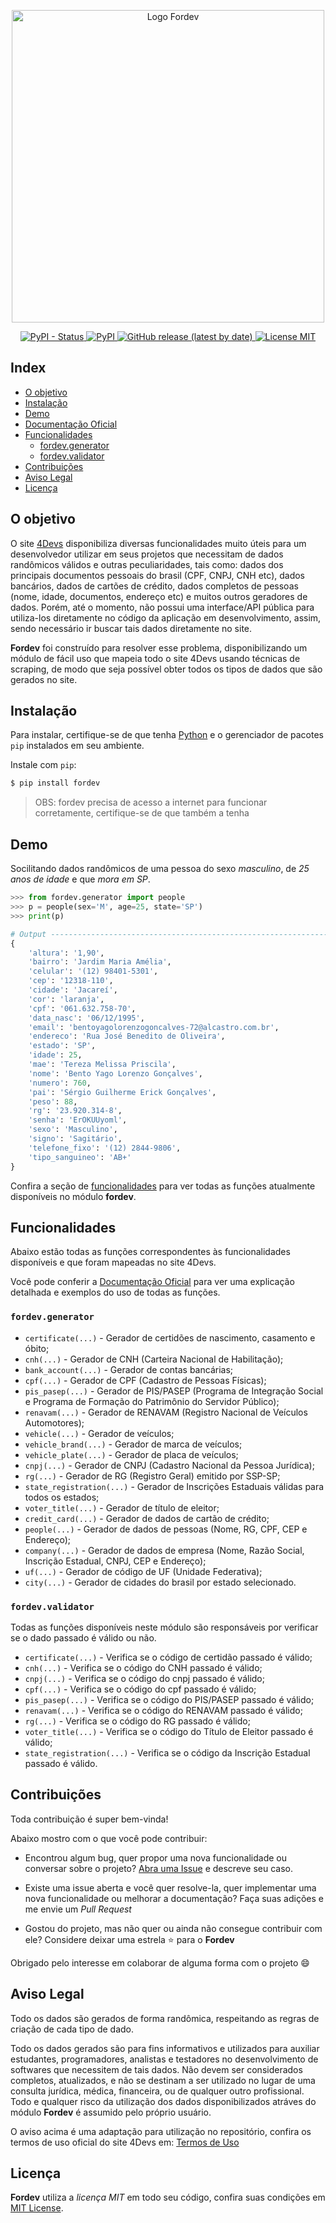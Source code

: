 <p align="center">
    <img src="https://raw.githubusercontent.com/matheusfelipeog/fordev/master/.github/assets/images/fordev.png" alt="Logo Fordev" width="500px" />
</p>

<p align="center">
    <a href="https://pypi.org/project/fordev/">
        <img alt="PyPI - Status" src="https://img.shields.io/pypi/status/fordev?style=for-the-badge" />
    </a>
    <a href="https://pypi.org/project/fordev/">
        <img alt="PyPI" src="https://img.shields.io/pypi/v/fordev?style=for-the-badge" />
    </a>
    <a href="https://github.com/matheusfelipeog/fordev/releases">
        <img alt="GitHub release (latest by date)" src="https://img.shields.io/github/v/release/matheusfelipeog/fordev?style=for-the-badge" />
    </a>
    <a href="https://github.com/matheusfelipeog/fordev/blob/master/LICENSE">
        <img src="https://img.shields.io/github/license/matheusfelipeog/fordev?color=green&style=for-the-badge" alt="License MIT" />
    </a>
</p>


## Index

- [O objetivo](#o-objetivo)
- [Instalação](#instalação)
- [Demo](#demo)
- [Documentação Oficial](https://github.com/matheusfelipeog/fordev/blob/master/doc/README.md)
- [Funcionalidades](#funcionalidades)
   - [fordev.generator](#fordevgenerator)
   - [fordev.validator](#fordevvalidator)
- [Contribuições](#contribuições)
- [Aviso Legal](#aviso-legal)
- [Licença](#licença)


## O objetivo

O site [4Devs](https://4devs.com.br) disponibiliza diversas funcionalidades muito úteis para um desenvolvedor utilizar em seus projetos que necessitam de dados randômicos válidos e outras peculiaridades, tais como: dados dos principais documentos pessoais do brasil (CPF, CNPJ, CNH etc), dados bancários, dados de cartões de crédito, dados completos de pessoas (nome, idade, documentos, endereço etc) e muitos outros geradores de dados. Porém, até o momento, não possui uma interface/API pública para utiliza-los diretamente no código da aplicação em desenvolvimento, assim, sendo necessário ir buscar tais dados diretamente no site.

**Fordev** foi construído para resolver esse problema, disponibilizando um módulo de fácil uso que mapeia todo o site 4Devs usando técnicas de scraping, de modo que seja possível obter todos os tipos de dados que são gerados no site.


## Instalação

Para instalar, certifique-se de que tenha [Python](https://www.python.org/) e o gerenciador de pacotes `pip` instalados em seu ambiente.

Instale com `pip`:

```bash
$ pip install fordev
```

> OBS: fordev precisa de acesso a internet para funcionar corretamente, certifique-se de que também a tenha


## Demo

Socilitando dados randômicos de uma pessoa do sexo *masculino*, de *25 anos de idade* e que *mora em SP*.

```python
>>> from fordev.generator import people
>>> p = people(sex='M', age=25, state='SP')
>>> print(p)

# Output ---------------------------------------------------------------------------------
{
    'altura': '1,90',
    'bairro': 'Jardim Maria Amélia',
    'celular': '(12) 98401-5301',
    'cep': '12318-110',
    'cidade': 'Jacareí',
    'cor': 'laranja',
    'cpf': '061.632.758-70',
    'data_nasc': '06/12/1995',
    'email': 'bentoyagolorenzogoncalves-72@alcastro.com.br',
    'endereco': 'Rua José Benedito de Oliveira',
    'estado': 'SP',
    'idade': 25,
    'mae': 'Tereza Melissa Priscila',
    'nome': 'Bento Yago Lorenzo Gonçalves',
    'numero': 760,
    'pai': 'Sérgio Guilherme Erick Gonçalves',
    'peso': 88,
    'rg': '23.920.314-8',
    'senha': 'ErOKUUyoml',
    'sexo': 'Masculino',
    'signo': 'Sagitário',
    'telefone_fixo': '(12) 2844-9806',
    'tipo_sanguineo': 'AB+'
}
```

Confira a seção de [funcionalidades](#funcionalidades) para ver todas as funções atualmente disponíveis no módulo **fordev**.


## Funcionalidades

Abaixo estão todas as funções correspondentes às funcionalidades disponíveis e que foram mapeadas no site 4Devs.

Você pode conferir a [Documentação Oficial](https://github.com/matheusfelipeog/fordev/blob/master/doc/README.md) para ver uma explicação detalhada e exemplos do uso de todas as funções.

### `fordev.generator`

- `certificate(...)` - Gerador de certidões de nascimento, casamento e óbito;
- `cnh(...)` -  Gerador de CNH (Carteira Nacional de Habilitação);
- `bank_account(...)` - Gerador de contas bancárias;
- `cpf(...)` - Gerador de CPF (Cadastro de Pessoas Físicas);
- `pis_pasep(...)` - Gerador de PIS/PASEP (Programa de Integração Social e Programa de Formação do Patrimônio do Servidor Público);
- `renavam(...)` - Gerador de RENAVAM (Registro Nacional de Veículos Automotores);
- `vehicle(...)` - Gerador de veículos;
- `vehicle_brand(...)` - Gerador de marca de veículos;
- `vehicle_plate(...)` - Gerador de placa de veículos;
- `cnpj(...)` - Gerador de CNPJ (Cadastro Nacional da Pessoa Jurídica);
- `rg(...)` - Gerador de RG (Registro Geral) emitido por SSP-SP;
- `state_registration(...)` - Gerador de Inscrições Estaduais válidas para todos os estados;
- `voter_title(...)` - Gerador de título de eleitor;
- `credit_card(...)` - Gerador de dados de cartão de crédito;
- `people(...)` - Gerador de dados de pessoas (Nome, RG, CPF, CEP e Endereço);
- `company(...)` - Gerador de dados de empresa (Nome, Razão Social, Inscrição Estadual, CNPJ, CEP e Endereço);
- `uf(...)` - Gerador de código de UF (Unidade Federativa);
- `city(...)` - Gerador de cidades do brasil por estado selecionado.

### `fordev.validator`

Todas as funções disponíveis neste módulo são responsáveis por verificar se o dado passado é válido ou não.

- `certificate(...)` - Verifica se o código de certidão passado é válido;
- `cnh(...)` - Verifica se o código do CNH passado é válido;
- `cnpj(...)` - Verifica se o código do cnpj passado é válido;
- `cpf(...)` - Verifica se o código do cpf passado é válido;
- `pis_pasep(...)` - Verifica se o código do PIS/PASEP passado é válido;
- `renavam(...)` - Verifica se o código do RENAVAM passado é válido;
- `rg(...)` - Verifica se o código do RG passado é válido;
- `voter_title(...)` - Verifica se o código do Título de Eleitor passado é válido;
- `state_registration(...)` - Verifica se o código da Inscrição Estadual passado é válido.


## Contribuições

Toda contribuição é super bem-vinda!

Abaixo mostro com o que você pode contribuir:

- Encontrou algum bug, quer propor uma nova funcionalidade ou conversar sobre o projeto? [Abra uma Issue](https://github.com/matheusfelipeog/fordev/issues) e descreve seu caso.

- Existe uma issue aberta e você quer resolve-la, quer implementar uma nova funcionalidade ou melhorar a documentação? Faça suas adições e me envie um *Pull Request*

- Gostou do projeto, mas não quer ou ainda não consegue contribuir com ele? Considere deixar uma estrela ⭐ para o **Fordev**

Obrigado pelo interesse em colaborar de alguma forma com o projeto 😄


## Aviso Legal

Todo os dados são gerados de forma randômica, respeitando as regras de criação de cada tipo de dado. 

Todo os dados gerados são para fins informativos e utilizados para auxiliar estudantes, programadores, analistas e testadores no desenvolvimento de softwares que necessitem de tais dados. Não devem ser considerados completos, atualizados, e não se destinam a ser utilizado no lugar de uma consulta jurídica, médica, financeira, ou de qualquer outro profissional. Todo e qualquer risco da utilização dos dados disponibilizados atráves do módulo **Fordev** é assumido pelo próprio usuário.

O aviso acima é uma adaptação para utilização no repositório, confira os termos de uso oficial do site 4Devs em: [Termos de Uso](https://www.4devs.com.br/termos_de_uso)


## Licença

**Fordev** utiliza a *licença MIT* em todo seu código, confira suas condições em [MIT License](https://github.com/matheusfelipeog/fordev/blob/master/LICENSE).
